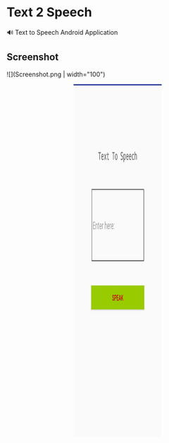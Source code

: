 # Text 2 Speech
🔊 Text to Speech Android Application

## Screenshot
![](Screenshot.png | width="100")
<p align="center">
  <img width="200" height="800" src="Screenshot.png">
</p>

